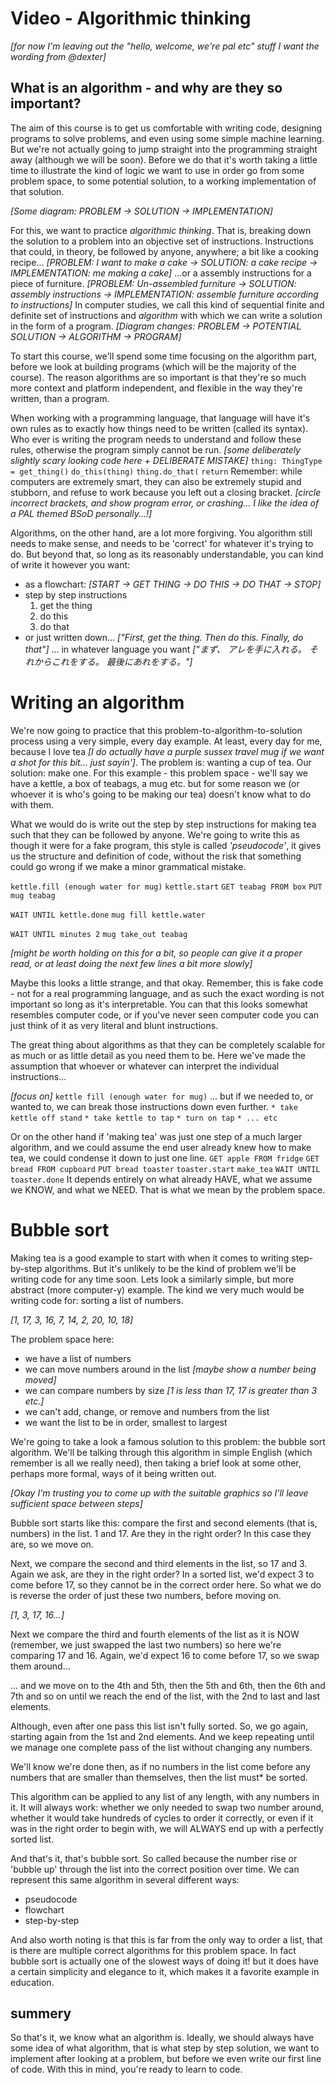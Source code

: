 # Video - Algorithmic thinking

*[for now I'm leaving out the "hello, welcome, we're pal etc" stuff I want the wording from @dexter]*

## What is an algorithm - and why are they so important?
The aim of this course is to get us comfortable with writing code, designing programs to solve problems, and even using some simple machine learning. But we're not actually going to jump straight into the programming straight away (although we will be soon). Before we do that it's worth taking a little time to illustrate the kind of logic we want to use in order go from some problem space, to some potential solution, to a working implementation of that solution.

*[Some diagram: PROBLEM  -> SOLUTION -> IMPLEMENTATION]*

For this, we want to practice *algorithmic thinking*. That is, breaking down the solution to a problem into an objective set of instructions. Instructions that could, in theory, be followed by anyone, anywhere; a bit like a cooking recipe...
*[PROBLEM: I want to make a cake -> SOLUTION: a cake recipe -> IMPLEMENTATION: me making a cake]*
...or a assembly instructions for a piece of furniture. 
*[PROBLEM: Un-assembled furniture  -> SOLUTION: assembly instructions -> IMPLEMENTATION: assemble furniture according to instructions]*
In computer studies, we call this kind of sequential finite and definite set of instructions and *algorithm* with which we can write a solution in the form of a program.
*[Diagram changes: PROBLEM  -> POTENTIAL SOLUTION -> ALGORITHM -> PROGRAM]*

To start this course, we'll spend some time focusing on the algorithm part, before we look at building programs (which will be the majority of the course). The reason algorithms are so important is that they're so much more context and platform independent, and flexible in the way they're written, than a program.

When working with a programming language, that language will have it's own rules as to exactly how things need to be written (called its syntax). Who ever is writing the program needs to understand and follow these rules, otherwise the program simply cannot be run.
*[some deliberately slightly scary looking code here + DELIBERATE MISTAKE]*
`thing: ThingType = get_thing()`
`do_this(thing)`
`thing.do_that(`
`return`
Remember: while computers are extremely smart, they can also be extremely stupid and stubborn, and refuse to work because you left out a closing bracket.
*[circle incorrect brackets, and show program error, or crashing... I like the idea of a PAL themed BSoD personally...!]* 

Algorithms, on the other hand, are a lot more forgiving. You algorithm still needs to make sense, and needs to be 'correct' for whatever it's trying to do. But beyond that, so long as its reasonably understandable, you can kind of write it however you want:
* as a flowchart:
*[START -> GET THING -> DO THIS -> DO THAT -> STOP]*
* step by step instructions
    1) get the thing
    2) do this
    3) do that
* or just written down...
*["First, get the thing. Then do this. Finally, do that"]*
... in whatever language you want
*["まず、 アレを手に入れる。 それからこれをする。 最後にあれをする。"]*

# Writing an algorithm
We're now going to practice that this problem-to-algorithm-to-solution process using a very simple, every day example. At least, every day for me, because I love tea *[I do actually have a purple sussex travel mug if we want a shot for this bit... just sayin']*. The problem is: wanting a cup of tea. Our solution: make one. For this example - this problem space - we'll say we have a kettle, a box of teabags, a mug etc. but for some reason we (or whoever it is who's going to be making our tea) doesn't know what to do with them.

What we would do is write out the step by step instructions for making tea such that they can be followed by anyone. We're going to write this as though it were for a fake program, this style is called *'pseudocode'*, it gives us the structure and definition of code, without the risk that something could go wrong if we make a minor grammatical mistake.

`kettle.fill (enough water for mug)`
`kettle.start`
`GET teabag FROM box`
`PUT mug teabag`

`WAIT UNTIL kettle.done`
`mug fill kettle.water`

`WAIT UNTIL minutes 2`
`mug take_out teabag`

*[might be worth holding on this for a bit, so people can give it a proper read, or at least doing the next few lines a bit more slowly]*

Maybe this looks a little strange, and that okay. Remember, this is fake code - not for a real programming language, and as such the exact wording is not important so long as it's interpretable. You can that this looks somewhat resembles computer code, or if you've never seen computer code you can just think of it as very literal and blunt instructions.

The great thing about algorithms as that they can be completely scalable for as much or as little detail as you need them to be. Here we've made the assumption that whoever or whatever can interpret the individual instructions...

*[focus on]* `kettle fill (enough water for mug)`
... but if we needed to, or wanted to, we can break those instructions down even further.
`* take kettle off stand`
`* take kettle to tap`
`* turn on tap`
`* ... etc`

Or on the other hand if 'making tea' was just one step of a much larger algorithm, and we could assume the end user already knew how to make tea, we could condense it down to just one line.
`GET apple FROM fridge`
`GET bread FROM cupboard`
`PUT bread toaster`
`toaster.start`
`make_tea`
`WAIT UNTIL toaster.done`
It depends entirely on what already HAVE, what we assume we KNOW, and what we NEED. That is what we mean by the problem space. 

# Bubble sort
Making tea is a good example to start with when it comes to writing step-by-step algorithms. But it's unlikely to be the kind of problem we'll be writing code for any time soon. Lets look a similarly simple, but more abstract (more computer-y) example. The kind we very much would be writing code for: sorting a list of numbers.

*[1, 17, 3, 16, 7, 14, 2, 20, 10, 18]*

The problem space here: 
* we have a list of numbers
* we can move numbers around in the list *[maybe show a number being moved]*
* we can compare numbers by size *[1 is less than 17, 17 is greater than 3 etc.]*
* we can't add, change, or remove and numbers from the list
* we want the list to be in order, smallest to largest

We're going to take a look a famous solution to this problem: the bubble sort algorithm. We'll be talking through this algorithm in simple English (which remember is all we really need), then taking a brief look at some other, perhaps more formal, ways of it being written out.

*[Okay I'm trusting you to come up with the suitable graphics so I'll leave sufficient space between steps]*

Bubble sort starts like this: compare the first and second elements (that is, numbers) in the list. 1 and 17. Are they in the right order? In this case they are, so we move on.

Next, we compare the second and third elements in the list, so 17 and 3. Again we ask, are they in the right order? In a sorted list, we'd expect 3 to come before 17, so they cannot be in the correct order here. So what we do is reverse the order of just these two numbers, before moving on.

*[1, 3, 17, 16...]*

Next we compare the third and fourth elements of the list as it is NOW (remember, we just swapped the last two numbers) so here we're comparing 17 and 16. Again, we'd expect 16 to come before 17, so we swap them around...

... and we move on to the 4th and 5th, then the 5th and 6th, then the 6th and 7th and so on until we reach the end of the list, with the 2nd to last and last elements.

Although, even after one pass this list isn't fully sorted. So, we go again, starting again from the 1st and 2nd elements. And we keep repeating until we manage one complete pass of the list without changing any numbers.

We'll know we're done then, as if no numbers in the list come before any numbers that are smaller than themselves, then the list must* be sorted.

This algorithm can be applied to any list of any length, with any numbers in it. It will always work: whether we only needed to swap two number around, whether it would take hundreds of cycles to order it correctly, or even if it was in the right order to begin with, we will ALWAYS end up with a perfectly sorted list.

And that's it, that's bubble sort. So called because the number rise or 'bubble up' through the list into the correct position over time. We can represent this same algorithm in several different ways:
* pseudocode
* flowchart
* step-by-step

And also worth noting is that this is far from the only way to order a list, that is there are multiple correct algorithms for this problem space. In fact bubble sort is actually one of the slowest ways of doing it! but it does have a certain simplicity and elegance to it, which makes it a favorite example in education.

## summery

So that's it, we know what an algorithm is. Ideally, we should always have some idea of what algorithm, that is what step by step solution, we want to implement after looking at a problem, but before we even write our first line of code. With this in mind, you're ready to learn to code.
